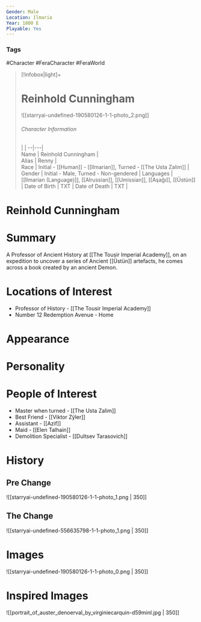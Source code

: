 ```yaml
---
Gender: Male
Location: Ilmaria
Year: 1800 E
Playable: Yes
---
```


### Tags
#Character #FeraCharacter #FeraWorld

> [!infobox|light]+  
> # Reinhold Cunningham
> ![[starryai-undefined-190580126-1-1-photo_2.png]]  
> ###### Character Information
>  |   |
> --|---|  
> Name | Reinhold Cunningham |  
> Alias | Renny |  
> Race | Initial - [[Human]] - [[Ilmarian]], Turned - [[The Usta Zalim]] |  
> Gender | Initial - Male,  Turned - Non-gendered |
> Languages | [[Ilmarian (Language)]],  [[Alrussian]], [[Umissian]], [[Aşağı]], [[Üstün]] |
> Date of Birth | TXT |
> Date of Death | TXT |

# Reinhold Cunningham


# Summary
A Professor of Ancient History at [[The Tousir Imperial Academy]], on an expedition to uncover a series of Ancient [[Üstün]] artefacts, he comes across a book created by an ancient Demon.

# Locations of Interest
- Professor of History - [[The Tousir Imperial Academy]]
- Number 12 Redemption Avenue - Home

# Appearance

# Personality

# People of Interest
- Master when turned - [[The Usta Zalim]]
- Best Friend - [[Viktor Zÿler]]
- Assistant - [[Azif]] 
- Maid - [[Elen Talhain]]
- Demolition Specialist - [[Dultsev Tarasovich]]

# History

## Pre Change
![[starryai-undefined-190580126-1-1-photo_1.png | 350]]

## The Change
![[starryai-undefined-556635798-1-1-photo_1.png | 350]]

# Images
![[starryai-undefined-190580126-1-1-photo_0.png | 350]]

# Inspired Images
![[portrait_of_auster_denoerval_by_virginiecarquin-d59minl.jpg | 350]]

